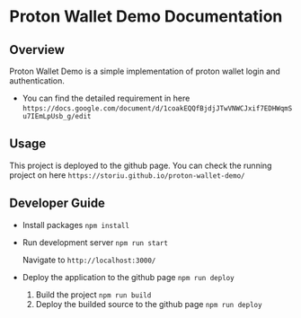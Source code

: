 # Proton Wallet Demo Documentation

## Overview

Proton Wallet Demo is a simple implementation of proton wallet login and authentication.

- You can find the detailed requirement in here `https://docs.google.com/document/d/1coakEQQfBjdjJTwVNWCJxif7EDHWqmSu7IEmLpUsb_g/edit`

## Usage

This project is deployed to the github page.
You can check the running project on here `https://storiu.github.io/proton-wallet-demo/`



## Developer Guide

- Install packages
  `npm install`

- Run development server
  `npm run start`
  
    Navigate to `http://localhost:3000/`

- Deploy the application to the github page
  `npm run deploy`
    
    1. Build the project `npm run build`
    2. Deploy the builded source to the github page
       `npm run deploy`
   







